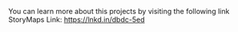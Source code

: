 You can learn more about this projects by visiting the following link
StoryMaps Link: https://lnkd.in/dbdc-5ed 
